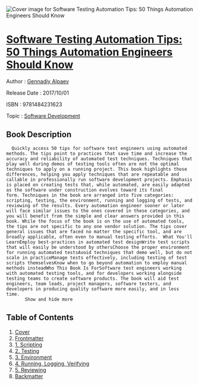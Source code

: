 ![Cover image for Software Testing Automation Tips: 50 Things Automation Engineers Should Know](https://imgdetail.ebookreading.net/cover/cover/software_development/EB9781484231623.jpg)

[Software Testing Automation Tips: 50 Things Automation Engineers Should Know](https://ebookreading.net/view/book/Software+Testing+Automation+Tips%3A+50+Things+Automation+Engineers+Should+Know-EB9781484231623_1.html "Software Testing Automation Tips: 50 Things Automation Engineers Should Know")
====================================================================================================================

Author : [Gennadiy Alpaev](https://ebookreading.net/search/author/Gennadiy+Alpaev)

Release Date : 2017/10/01

ISBN : 9781484231623

Topic : [Software Development](https://ebookreading.net/search/category/software-development)

Book Description
-----------------

      Quickly access 50 tips for software test engineers using automated methods. The tips point to practices that save time and increase the accuracy and reliability of automated test techniques. Techniques that play well during demos of testing tools often are not the optimal techniques to apply on a running project. This book highlights those differences, helping you apply techniques that are repeatable and callable in professionally run software development projects. Emphasis is placed on creating tests that, while automated, are easily adapted as the software under construction evolves toward its final form. Techniques in the book are arranged into five categories: scripting, testing, the environment, running and logging of tests, and reviewing of the results. Every automation engineer sooner or later will face similar issues to the ones covered in these categories, and you will benefit from the simple and clear answers provided in this book. While the focus of the book is on the use of automated tools, the tips are not specific to any one vendor solution. The tips cover general issues that are faced no matter the specific tool, and are broadly applicable, often even to manual testing efforts.  What You'll LearnEmploy best-practices in automated test designWrite test scripts that will easily be understood by othersChoose the proper environment for running automated testsAvoid techniques that demo well, but do not scale in practiceManage tests effectively, including testing of test scripts themselvesKnow when to go beyond automation to employ manual methods insteadWho This Book Is ForSoftware test engineers working with automated testing tools, and for developers working alongside testing teams to create software products. The book will aid test engineers, team leads, project managers, software testers, and developers in producing quality software more easily, and in less time.
           Show and hide more                
Table of Contents
-----------------

1. [Cover](https://ebookreading.net/view/book/Software+Testing+Automation+Tips%3A+50+Things+Automation+Engineers+Should+Know-EB9781484231623_1.html)
1. [Frontmatter](https://ebookreading.net/view/book/Software+Testing+Automation+Tips%3A+50+Things+Automation+Engineers+Should+Know-EB9781484231623_2.html)
1. [1. Scripting](https://ebookreading.net/view/book/Software+Testing+Automation+Tips%3A+50+Things+Automation+Engineers+Should+Know-EB9781484231623_3.html)
1. [2. Testing](https://ebookreading.net/view/book/Software+Testing+Automation+Tips%3A+50+Things+Automation+Engineers+Should+Know-EB9781484231623_4.html)
1. [3. Environment](https://ebookreading.net/view/book/Software+Testing+Automation+Tips%3A+50+Things+Automation+Engineers+Should+Know-EB9781484231623_5.html)
1. [4. Running, Logging, Verifying](https://ebookreading.net/view/book/Software+Testing+Automation+Tips%3A+50+Things+Automation+Engineers+Should+Know-EB9781484231623_6.html)
1. [5. Reviewing](https://ebookreading.net/view/book/Software+Testing+Automation+Tips%3A+50+Things+Automation+Engineers+Should+Know-EB9781484231623_7.html)
1. [Backmatter](https://ebookreading.net/view/book/Software+Testing+Automation+Tips%3A+50+Things+Automation+Engineers+Should+Know-EB9781484231623_8.html)

